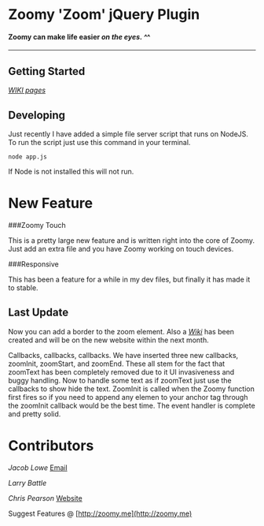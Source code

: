 # Zoomy 'Zoom' jQuery Plugin
#### Zoomy can make life easier _on the eyes. ^_^
-------------------------------------------------------------

## Getting Started

[_WIKI pages_](https://github.com/jacoblwe20/zoomy-plugin/wiki/_pages)

## Developing

Just recently I have added a simple file server script that runs on NodeJS. To run the script just use this command in your terminal.

	node app.js

If Node is not installed this will not run.

# New Feature

###Zoomy Touch

This is a pretty large new feature and is written right into the core of Zoomy. Just add an extra file and you have Zoomy working on touch devices.

###Responsive

This has been a feature for a while in my dev files, but finally it has made it to stable. 

## Last Update

Now you can add a border to the zoom element. Also a [*Wiki*](https://github.com/jacoblwe20/zoomy-plugin/wiki/_pages) has been created and will be on the new website within the next month. 

Callbacks, callbacks, callbacks. We have inserted three new callbacks, zoomInit, zoomStart, and zoomEnd. These all stem for the fact that zoomText has been completely removed due to it UI invasiveness and buggy handling. Now to handle some text as if zoomText just use the callbacks to show hide the text. ZoomInit is called when the Zoomy function first fires so if you need to append any elemen to your anchor tag through the zoomInit callback would be the best time. The event handler is complete and pretty solid.

# Contributors

_Jacob Lowe_ [Email](mailto:jacob@redeyeops.com)

_Larry Battle_ 

_Chris Pearson_ [Website](http://www.upland.co.uk)

Suggest Features @ [http://zoomy.me](http://zoomy.me)
